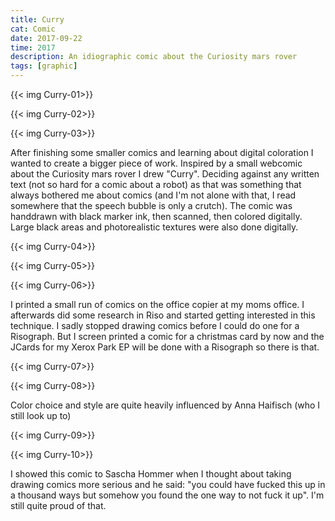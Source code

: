 ```yaml
---
title: Curry
cat: Comic
date: 2017-09-22
time: 2017
description: An idiographic comic about the Curiosity mars rover
tags: [graphic]
---
```


{{< img Curry-01>}}

{{< img Curry-02>}}

{{< img Curry-03>}}

After finishing some smaller comics and learning about digital coloration I wanted to create a bigger piece of work. Inspired by a small webcomic about the Curiosity mars rover I drew "Curry". Deciding against any written text (not so hard for a comic about a robot) as that was something that always bothered me about comics (and I'm not alone with that, I read somewhere that the speech bubble is only a crutch). The comic was handdrawn with black marker ink, then scanned, then colored digitally. Large black areas and photorealistic textures were also done digitally.

{{< img Curry-04>}}

{{< img Curry-05>}}

{{< img Curry-06>}}

I printed a small run of comics on the office copier at my moms office. I afterwards did some research in Riso and started getting interested in this technique. I sadly stopped drawing comics before I could do one for a Risograph. But I screen printed a comic for a christmas card by now and the JCards for my Xerox Park EP will be done with a Risograph so there is that.

{{< img Curry-07>}}

{{< img Curry-08>}}

Color choice and style are quite heavily influenced by Anna Haifisch (who I still look up to)

{{< img Curry-09>}}

{{< img Curry-10>}}

I showed this comic to Sascha Hommer when I thought about taking drawing comics more serious and he said: "you could have fucked this up in a thousand ways but somehow you found the one way to not fuck it up". I'm still quite proud of that.
